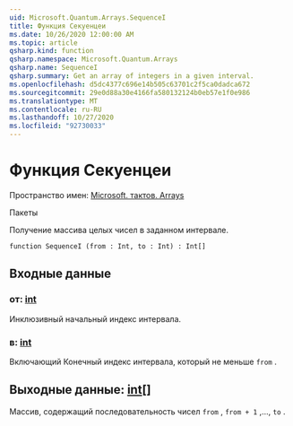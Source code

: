 ```yaml
---
uid: Microsoft.Quantum.Arrays.SequenceI
title: Функция Секуенцеи
ms.date: 10/26/2020 12:00:00 AM
ms.topic: article
qsharp.kind: function
qsharp.namespace: Microsoft.Quantum.Arrays
qsharp.name: SequenceI
qsharp.summary: Get an array of integers in a given interval.
ms.openlocfilehash: d5dc4377c696e14b505c63701c2f5ca0dadca672
ms.sourcegitcommit: 29e0d88a30e4166fa580132124b0eb57e1f0e986
ms.translationtype: MT
ms.contentlocale: ru-RU
ms.lasthandoff: 10/27/2020
ms.locfileid: "92730033"
---
```

# <a name="sequencei-function"></a>Функция Секуенцеи

Пространство имен: [Microsoft. тактов. Arrays](xref:Microsoft.Quantum.Arrays)

Пакеты [](https://nuget.org/packages/)


Получение массива целых чисел в заданном интервале.

```qsharp
function SequenceI (from : Int, to : Int) : Int[]
```


## <a name="input"></a>Входные данные

### <a name="from--int"></a>от: [int](xref:microsoft.quantum.lang-ref.int)

Инклюзивный начальный индекс интервала.


### <a name="to--int"></a>в: [int](xref:microsoft.quantum.lang-ref.int)

Включающий Конечный индекс интервала, который не меньше `from` .



## <a name="output--int"></a>Выходные данные: [int](xref:microsoft.quantum.lang-ref.int)[]

Массив, содержащий последовательность чисел `from` , `from + 1` ,..., `to` .